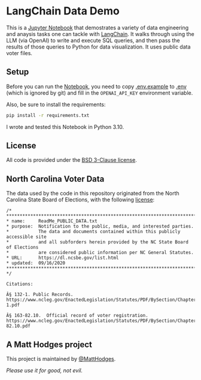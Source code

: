 # LangChain Data Demo

This is a [Jupyter Notebook](https://github.com/hodgesmr/LangChain-Data-Demo/blob/main/LangChain%20Data%20Demo.ipynb) that demostrates a variety of data engineering and anaysis tasks one can tackle with [LangChain](https://python.langchain.com/en/latest/index.html). It walks through using the LLM (via OpenAI) to write and execute SQL queries, and then pass the results of those queries to Python for data visualization. It uses public data voter files.

## Setup

Before you can run the [Notebook](https://github.com/hodgesmr/LangChain-Data-Demo/blob/main/LangChain%20Data%20Demo.ipynb), you need to copy [.env.example](./.env.example) to [.env](./.env) (which is ignored by git) and fill in the `OPENAI_API_KEY` environment variable.

Also, be sure to install the requirements:

```sh
pip install -r requirements.txt
```

I wrote and tested this Notebook in Python 3.10.

## License

All code is provided under the [BSD 3-Clause license](https://github.com/hodgesmr/LangChain-Data-Demo/blob/main/LICENSE).

## North Carolina Voter Data

The data used by the code in this repository originated from the North Carolina State Board of Elections, with the following [license](https://s3.amazonaws.com/dl.ncsbe.gov/data/ReadMe_PUBLIC_DATA.txt):

```
/* *******************************************************************************
* name:     ReadMe_PUBLIC_DATA.txt
* purpose:  Notification to the public, media, and interested parties.  
*           The data and documents contained within this publicly accessible site 
*           and all subforders herein provided by the NC State Board of Elections 
*           are considered public information per NC General Statutes. 
* URL:      https://dl.ncsbe.gov/list.html
* updated:  09/16/2020
******************************************************************************* */

Citations:

Â§ 132-1. Public Records.
https://www.ncleg.gov/EnactedLegislation/Statutes/PDF/BySection/Chapter_132/GS_132-1.pdf

Â§ 163-82.10.  Official record of voter registration.
https://www.ncleg.gov/EnactedLegislation/Statutes/PDF/BySection/Chapter_163/GS_163-82.10.pdf
```

## A Matt Hodges project

This project is maintained by [@MattHodges](https://mastodon.social/@MattHodges).

_Please use it for good, not evil._
